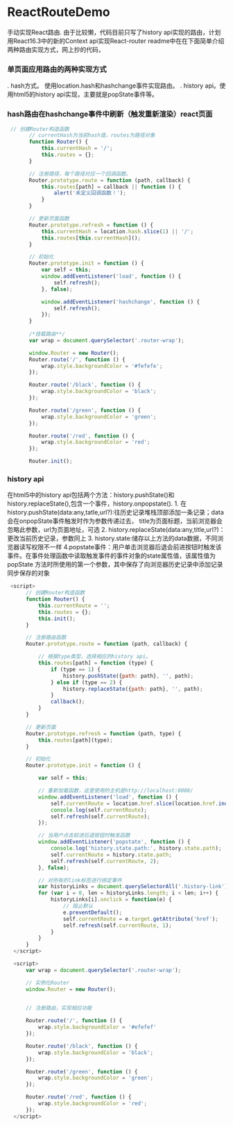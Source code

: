 

# ReactRouteDemo
手动实现React路由. 由于比较懒，代码目前只写了history api实现的路由，计划用React16.3中的新的Context api实现React-router
readme中在在下面简单介绍两种路由实现方式，网上抄的代码，

### 单页面应用路由的两种实现方式
 . hash方式。 使用location.hash和hashchange事件实现路由。 
 . history api。使用html5的history api实现，主要就是popState事件等。
 
### hash路由在hashchange事件中刷新（触发重新渲染）react页面
 
 ```javascript
  // 创建Router构造函数
        // currentHash为当前hash值，routes为路径对象
        function Router() {
            this.currentHash = '/';
            this.routes = {};
        }

        // 注册路径，每个路径对应一个回调函数。 
        Router.prototype.route = function (path, callback) {
            this.routes[path] = callback || function () {
                alert('未定义回调函数！');
            }
        }

        // 更新页面函数
        Router.prototype.refresh = function () {
            this.currentHash = location.hash.slice(1) || '/';
            this.routes[this.currentHash]();
        }

        // 初始化
        Router.prototype.init = function () {
            var self = this;
            window.addEventListener('load', function () {
                self.refresh();
            }, false);  

            window.addEventListener('hashchange', function () {
                self.refresh();
            });
        }
        
        /*挂载路由**/
        var wrap = document.querySelector('.router-wrap');

        window.Router = new Router();
        Router.route('/', function () {
            wrap.style.backgroundColor = '#fefefe';
        });

        Router.route('/black', function () {
            wrap.style.backgroundColor = 'black';
        });

        Router.route('/green', function () {
            wrap.style.backgroundColor = 'green';
        });

        Router.route('/red', function () {
            wrap.style.backgroundColor = 'red';
        });

        Router.init();

 ```
### history api

  在html5中的history api包括两个方法：history.pushState()和history.replaceState(),包含一个事件，history.onpopstate().
    1. 在history.pushState(data:any,tatle,url?):往历史记录堆栈顶部添加一条记录；data会在onpopState事件触发时作为参数传递过去，
  title为页面标题，当前浏览器会忽略此参数，url为页面地址，可选
    2. history.replaceState(data:any,title,url?)：更改当前历史记录，参数同上
    3. history.state:储存以上方法的data数据，不同浏览器读写权限不一样
    4.popstate事件：用户单击浏览器后退会前进按钮时触发该事件。在事件处理函数中读取触发事件的事件对象的state属性值，该属性值为popState
  方法时所使用的第一个参数，其中保存了向浏览器历史记录中添加记录同步保存的对象
  
  ```javascript
   <script>
        // 创建Router构造函数
        function Router() {
            this.currentRoute = '';
            this.routes = {};
            this.init();
        }

        // 注册路由函数
        Router.prototype.route = function (path, callback) {

            // 根据type类型，选择相应的history api。  
            this.routes[path] = function (type) {
                if (type == 1) {
                    history.pushState({path: path}, '', path);
                } else if (type == 2) {
                    history.replaceState({path: path}, '', path);
                }
                callback();
            }
        }

        // 更新页面
        Router.prototype.refresh = function (path, type) {
            this.routes[path](type);
        }

        // 初始化
        Router.prototype.init = function () {

            var self = this;

            // 重新加载函数，这里使用的主机是http://localhost:8088/
            window.addEventListener('load', function () {
                self.currentRoute = location.href.slice(location.href.indexOf('/', 8));
                console.log(self.currentRoute);
                self.refresh(self.currentRoute);
            });

            // 当用户点击前进后退按钮时触发函数
            window.addEventListener('popstate', function () {
                console.log('history.state.path:', history.state.path);
                self.currentRoute = history.state.path;
                self.refresh(self.currentRoute, 2);
            }, false);

            // 对所有的link标签进行绑定事件
            var historyLinks = document.querySelectorAll('.history-link');
            for (var i = 0, len = historyLinks.length; i < len; i++) {
                historyLinks[i].onclick = function(e) {
                    // 阻止默认
                    e.preventDefault();
                    self.currentRoute = e.target.getAttribute('href');
                    self.refresh(self.currentRoute, 1);
                }
            }
        }
    </script>

    <script>
        var wrap = document.querySelector('.router-wrap');

        // 实例化Router
        window.Router = new Router();


        // 注册路由，实现相应功能
            
        Router.route('/', function () {
            wrap.style.backgroundColor = '#efefef'
        });

        Router.route('/black', function () {
            wrap.style.backgroundColor = 'black';
        });

        Router.route('/green', function () {
            wrap.style.backgroundColor = 'green';
        });

        Router.route('/red', function () {
            wrap.style.backgroundColor = 'red';
        });
    </script>

  ```
